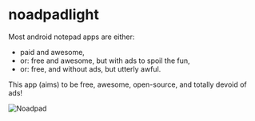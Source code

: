 # noadpadlight
Most android notepad apps are either: 

* paid and awesome,
* or: free and awesome, but with ads to spoil the fun,
* or: free, and without ads, but utterly awful.

This app (aims) to be free, awesome, open-source, and totally devoid of ads!




![Noadpad](https://github.com/aiman-al-masoud/noadpadlight/blob/master/app/src/main/res/mipmap-xxxhdpi/ic_launcher_foreground.png
)

